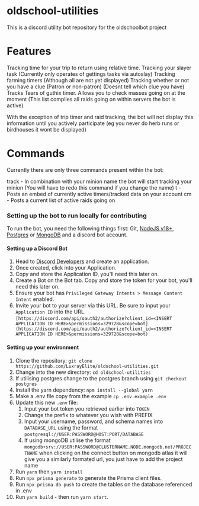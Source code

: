 # oldschool-utilities
This is a discord utility bot repository for the oldschoolbot project

# Features
Tracking time for your trip to return using relative time.
Tracking your slayer task (Currently only operates of gettings tasks via autoslay)
Tracking farming timers (Although all are not yet displayed)
Tracking whether or not you have a clue (Patron or non-patron) (Doesnt tell which clue you have)
Tracks Tears of guthix timer.
Allows you to check masses going on at the moment (This list complies all raids going on within servers the bot is active)

With the exception of trip timer and raid tracking, the bot will not display this information until you actively participate (eg you never do herb runs or birdhouses it wont be displayed)

# Commands
Currently there are only three commands present within the bot:

track - In combination with your minion name the bot will start tracking your minion (You will have to redo this command if you change the name)
t - Posts an embed of currently active timers/tracked data on your account
cm - Posts a current list of active raids going on

### Setting up the bot to run locally for contributing

To run the bot, you need the following things first: Git, [NodeJS v18+](https://nodejs.org/en/), [Postgres](https://www.postgresql.org/download/) or [MongoDB](https://www.mongodb.com/) and a discord bot account.

#### **Setting up a Discord Bot**

1. Head to [Discord Developers](https://discord.com/developers) and create an application.
2. Once created, click into your Application.
3. Copy and store the Application ID, you'll need this later on.
4. Create a Bot on the Bot tab. Copy and store the token for your bot, you'll need this later on.
5. Ensure your bot has `Privileged Gateway Intents > Message Content Intent` enabled.
6. Invite your bot to your server via this URL. Be sure to input your `Application ID` into the URL. `[https://discord.com/api/oauth2/authorize?client_id=<INSERT APPLICATION ID HERE>&permissions=329728&scope=bot](https://discord.com/api/oauth2/authorize?client_id=<INSERT APPLICATION ID HERE>&permissions=329728&scope=bot)`

#### **Setting up your environment**

1. Clone the repository: `git clone https://github.com/LuxrayElite/oldschool-utilities.git`
2. Change into the new directory: `cd oldschool-utilities`
3. If utilising postgres change to the postgres branch using `git checkout postgres`
4. Install the yarn dependency: `npm install --global yarn`
5. Make a .env file copy from the example `cp .env.example .env`
7. Update this new `.env` file:
   1. Input your bot token you retrieved earlier into `TOKEN`
   2. Change the prefix to whatever you wish with PREFIX
   4. Input your username, password, and schema names into `DATABASE_URL` using the format `postgresql://USER:PASSWORD@HOST:PORT/DATABASE`
   5. If using mongoDB utilise the format `mongodb+srv://USER:PASSWORD@CLUSTERNAME.NODE.mongodb.net/PROJECTNAME` when clicking on the connect button on mongodb atlas it will give you a similarly formated url, you just have to add the project name
8. Run `yarn` then `yarn install`
9. Run `npx prisma generate` to generate the Prisma client files.
10. Run `npx prisma db push` to create the tables on the database referenced in .env
11. Run `yarn build` - then run `yarn start`. 
